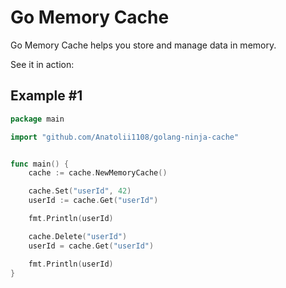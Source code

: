 Go Memory Cache
================================

Go Memory Cache helps you store and manage data in memory.

See it in action:

## Example #1

```go
package main

import "github.com/Anatolii1108/golang-ninja-cache"


func main() {
	cache := cache.NewMemoryCache()

	cache.Set("userId", 42)
	userId := cache.Get("userId")

	fmt.Println(userId)

	cache.Delete("userId")
	userId = cache.Get("userId")

	fmt.Println(userId)
}
```
